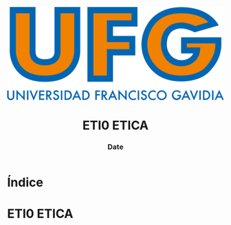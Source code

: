 <!-- title: ETI0 ETICA -->

<link rel="stylesheet" href="../../static/style.css">

<script defer src="../../static/script.js"></script>

<header>

<img src="../../static/logo.png">

# ETI0 ETICA <!-- omit in toc -->

### Date <!-- omit in toc -->

</header>

<toc>

# Índice <!-- omit in toc -->

</toc>

# ETI0 ETICA


